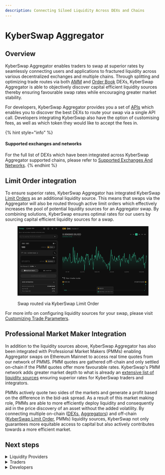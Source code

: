 ```yaml
---
description: Connecting Siloed Liquidity Across DEXs and Chains
---
```


# KyberSwap Aggregator

## Overview

KyberSwap Aggregator enables traders to swap at superior rates by seamlessly connecting users and applications to fractured liquidity across various decentralized exchanges and multiple chains. Through splitting and optimizing trade routes via both [AMM](../../getting-started/foundational-topics/decentralized-finance/automated-market-maker.md) and [Order Book](../../getting-started/foundational-topics/decentralized-finance/order-book.md) DEXs, KyberSwap Aggregator is able to objectively discover capital efficient liquidity sources thereby ensuring favourable swap rates while encouraging greater market stability.

For developers, KyberSwap Aggregator provides you a set of [APIs](aggregator-api-specification/) which enables you to discover the best DEXs to route your swap via a single API call. Developers integrating KyberSwap also have the option of customising fees, as well as which token they would like to accept the fees in.

{% hint style="info" %}
#### Supported exchanges and networks

For the full list of DEXs which have been integrated across KyberSwap Aggregator supported chains, please refer to [Supported Exchanges And Networks](../../getting-started/supported-exchanges-and-networks.md).
{% endhint %}

## Limit Order integration

To ensure superior rates, KyberSwap Aggregator has integrated KyberSwap [Limit Orders](../limit-order/) as an additional liquidity source. This means that swaps via the Aggregator will also be routed through active limit orders which effectively increases the pool of potential liquidity sources for an Aggregator swap. By combining solutions, KyberSwap ensures optimal rates for our users by sourcing capital efficient liquidity sources for a swap.

<figure><img src="../../.gitbook/assets/image (138).png" alt=""><figcaption><p>Swap routed via KyberSwap Limit Order</p></figcaption></figure>

For more info on configuring liquidity sources for your swap, please visit [Customizing Trade Parameters](broken-reference).

## Professional Market Maker Integration

In addition to the liquidity sources above, KyberSwap Aggregator has also been integrated with Professional Market Makers (PMMs) enabling Aggregator swaps on Ethereum Mainnet to access real time quotes from our network of PMMS. PMM quotes are gathered off-chain and only settled on-chain if the PMM quotes offer more favourable rates. KyberSwap's PMM network adds greater market depth to what is already an [extensive list of liquidity sources](../../getting-started/supported-exchanges-and-networks.md) ensuring superior rates for KyberSwap traders and integrators.

PMMs actively quote two sides of the markets and generate a profit based on the difference in the bid-ask spread. As a result of this market making role, PMMs are able to more efficiently deploy liquidity and consequently aid in the price discovery of an asset without the added volatility. By connecting multiple on-chain ([DEXs](../../getting-started/foundational-topics/decentralized-finance/decentralised-exchange-dex.md), [Aggregators](../../getting-started/foundational-topics/decentralized-finance/dex-aggregator.md)) and off-chain ([KyberSwap Limit Order](../limit-order/), PMMs) liquidity sources, KyberSwap not only guarantees more equitable access to capital but also actively contributes towards a more efficient market.

## Next steps

<details>

<summary>Liquidity Providers</summary>

* [Discover how KyberSwap sources more trades for your pool](concepts/dynamic-trade-routing.md)

</details>

<details>

<summary>Traders</summary>

* [Learn how KyberSwap sources the best rates for your swap](concepts/dynamic-trade-routing.md)
* [Instantly swap at superior rates from the KyberSwap Interface](broken-reference)

</details>

<details>

<summary>Developers</summary>

* [Explore key Aggregator concepts](concepts/)
* [Execute a swap with the Aggregator API](developer-guides/execute-a-swap-with-the-aggregator-api.md)
* [Filter Aggregator queries using KyberSwap DEX IDs](dex-ids.md)

</details>
